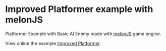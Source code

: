 Improved Platformer example with melonJS
===========================

Platformer Example with Basic AI Enemy made with [melonJS](https://github.com/melonjs/melonJS) game engine.

View online the example [Improved Platformer](http://aaschmitz.github.io/melonjs-improved-platformer).
